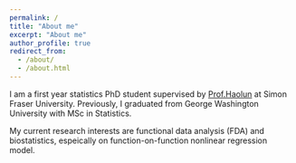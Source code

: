 ```yaml
---
permalink: /
title: "About me"
excerpt: "About me"
author_profile: true
redirect_from: 
  - /about/
  - /about.html
---
```


I am a first year statistics PhD student supervised by [Prof.Haolun](https://haoluns.wordpress.com/) at Simon Fraser University. Previously, I graduated from George Washington University with MSc in Statistics. 

My current research interests are functional data analysis (FDA) and biostatistics, espeically on function-on-function nonlinear regression model.
